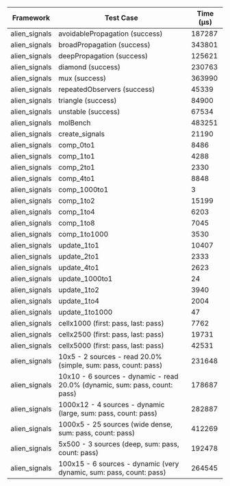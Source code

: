 | Framework | Test Case | Time (μs) |
| --- | --- | --- |
| alien_signals | avoidablePropagation (success) | 187287 |
| alien_signals | broadPropagation (success) | 343801 |
| alien_signals | deepPropagation (success) | 125621 |
| alien_signals | diamond (success) | 230763 |
| alien_signals | mux (success) | 363990 |
| alien_signals | repeatedObservers (success) | 45339 |
| alien_signals | triangle (success) | 84900 |
| alien_signals | unstable (success) | 67534 |
| alien_signals | molBench | 483251 |
| alien_signals | create_signals | 21190 |
| alien_signals | comp_0to1 | 8486 |
| alien_signals | comp_1to1 | 4288 |
| alien_signals | comp_2to1 | 2330 |
| alien_signals | comp_4to1 | 8848 |
| alien_signals | comp_1000to1 | 3 |
| alien_signals | comp_1to2 | 15199 |
| alien_signals | comp_1to4 | 6203 |
| alien_signals | comp_1to8 | 7045 |
| alien_signals | comp_1to1000 | 3530 |
| alien_signals | update_1to1 | 10407 |
| alien_signals | update_2to1 | 2333 |
| alien_signals | update_4to1 | 2623 |
| alien_signals | update_1000to1 | 24 |
| alien_signals | update_1to2 | 3940 |
| alien_signals | update_1to4 | 2004 |
| alien_signals | update_1to1000 | 47 |
| alien_signals | cellx1000 (first: pass, last: pass) | 7762 |
| alien_signals | cellx2500 (first: pass, last: pass) | 19731 |
| alien_signals | cellx5000 (first: pass, last: pass) | 42531 |
| alien_signals | 10x5 - 2 sources - read 20.0% (simple, sum: pass, count: pass) | 231648 |
| alien_signals | 10x10 - 6 sources - dynamic - read 20.0% (dynamic, sum: pass, count: pass) | 178687 |
| alien_signals | 1000x12 - 4 sources - dynamic (large, sum: pass, count: pass) | 282887 |
| alien_signals | 1000x5 - 25 sources (wide dense, sum: pass, count: pass) | 412269 |
| alien_signals | 5x500 - 3 sources (deep, sum: pass, count: pass) | 192478 |
| alien_signals | 100x15 - 6 sources - dynamic (very dynamic, sum: pass, count: pass) | 264545 |
